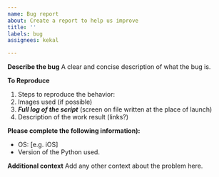 ```yaml
---
name: Bug report
about: Create a report to help us improve
title: ''
labels: bug
assignees: kekal

---
```


**Describe the bug**
A clear and concise description of what the bug is.

**To Reproduce**
1. Steps to reproduce the behavior:
2. Images used (if possible)
3. _**Full log of the script**_ (screen on file written at the place of launch)
4. Description of the work result (links?)

**Please complete the following information):**
 - OS: [e.g. iOS]
 - Version of the Python used.


**Additional context**
Add any other context about the problem here.
